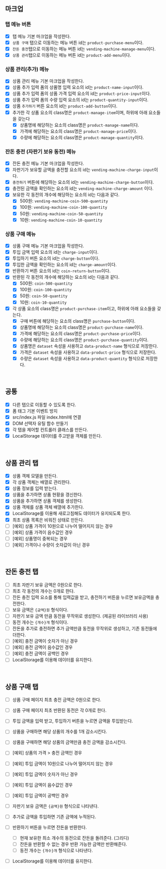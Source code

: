 ## 마크업

### **탭 메뉴 버튼**
- [x] 탭 메뉴 기본 마크업을 작성한다.
- [x] `상품 구매` 탭으로 이동하는 메뉴 버튼 id는 `product-purchase-menu`이다.
- [x] `잔돈 충전`탭으로 이동하는 메뉴 버튼 id는 `vending-machine-manage-menu`이다.
- [x] `상품 관리`탭으로 이동하는 메뉴 버튼 id는 `product-add-menu`이다.

### **상품 관리(추가) 메뉴**

- [x] 상품 관리 메뉴 기본 마크업을 작성한다.
- [x] 상품 추가 입력 폼의 상품명 입력 요소의 id는 `product-name-input`이다.
- [x] 상품 추가 입력 폼의 상품 가격 입력 요소의 id는 `product-price-input`이다.
- [x] 상품 추가 입력 폼의 수량 입력 요소의 id는 `product-quantity-input`이다.
- [x] 상품 `추가하기` 버튼 요소의 id는 `product-add-button`이다.
- [x] 추가한 각 상품 요소의 class명은 `product-manage-item`이며, 하위에 아래 요소들을 갖는다
  - [x] 상품명에 해당하는 요소의 class명은 `product-manage-name`이다.
  - [x] 가격에 해당하는 요소의 class명은 `product-manage-price`이다.
  - [x] 수량에 해당하는 요소의 class명은 `product-manage-quantity`이다.

### **잔돈 충전 (자판기 보유 동전) 메뉴**

- [x] 잔돈 충전 메뉴 기본 마크업을 작성한다.
- [x] 자판기가 보유할 금액을 충전할 요소의 id는 `vending-machine-charge-input`이다.
- [x] `충전하기` 버튼에 해당하는 요소의 id는 `vending-machine-charge-button`이다.
- [x] 충전된 금액을 확인하는 요소의 id는 `vending-machine-charge-amount` 이다.
- [x] 보유한 각 동전의 개수에 해당하는 요소의 id는 다음과 같다.
  - [x] 500원: `vending-machine-coin-500-quantity`
  - [x] 100원: `vending-machine-coin-100-quantity`
  - [x] 50원: `vending-machine-coin-50-quantity`
  - [x] 10원: `vending-machine-coin-10-quantity`

### **상품 구매 메뉴**

- [x] 상품 구매 메뉴 기본 마크업을 작성한다.
- [x] 투입 금액 입력 요소의 id는 `charge-input`이다.
- [x] 투입하기 버튼 요소의 id는 `charge-button`이다.
- [x] 투입한 금액을 확인하는 요소의 id는 `charge-amount`이다.
- [x] 반환하기 버튼 요소의 id는 `coin-return-button`이다.
- [x] 반환된 각 동전의 개수에 해당하는 요소의 id는 다음과 같다.
  - [x] 500원: `coin-500-quantity`
  - [x] 100원: `coin-100-quantity`
  - [x] 50원: `coin-50-quantity`
  - [x] 10원: `coin-10-quantity`
- [x] 각 상품 요소의 class명은 `product-purchase-item`이고, 하위에 아래 요소들을 갖는다.
  - [x] 구매 버튼에 해당하는 요소의 class명은 `purchase-button`이다.
  - [x] 상품명에 해당하는 요소의 class명은 `product-purchase-name`이다.
  - [x] 가격에 해당하는 요소의 class명은 `product-purchase-price`이다.
  - [x] 수량에 해당하는 요소의 class명은 `product-purchase-quantity`이다.
  - [x] 상품명은 `dataset` 속성을 사용하고 `data-product-name` 형식으로 저장한다.
  - [x] 가격은 `dataset` 속성을 사용하고 `data-product-price` 형식으로 저장한다.
  - [x] 수량은 `dataset` 속성을 사용하고 `data-product-quantity` 형식으로 저장한다.

<br>

## 공통

- [x] 다른 탭으로 이동할 수 있도록 한다.
- [x] 폼 태그 기본 이벤트 방지
- [x] src/index.js 파일 index.html에 연결
- [x] DOM 선택자 유틸 함수 만들기
- [x] 각 탭을 제어할 컨트롤러 클래스를 만든다.
- [x] LocalStorage 데이터를 주고받을 객체를 만든다.

<br>

## 상품 관리 탭

- [x] 상품 객체 모델을 만든다.
- [x] 각 상품 객체는 배열로 관리한다.
- [x] 상품 정보를 입력 받는다.
- [x] 상품을 추가하면 상품 현황을 갱신한다.
- [x] 상품을 추가하면 상품 객체를 생성한다.
- [x] 상품 객체를 상품 객체 배열에 추가한다.
- [x] LocalStorage를 이용해 새로고침해도 데이터가 유지되도록 한다.
- [x] 최초 상품 목록은 비워진 상태로 만든다.
- [ ] [예외] 상품 가격이 10원으로 나누어 떨어지지 않는 경우
- [ ] [예외] 상품 가격이 음수값인 경우
- [ ] [예외] 상품명이 중복되는 경우
- [ ] [예외] 가격이나 수량이 숫자값이 아닌 경우

<br>

## 잔돈 충전 탭

- [ ] 최초 자판기 보유 금액은 0원으로 한다.
- [ ] 최초 각 동전의 개수는 0개로 한다.
- [ ] 잔돈 충전 입력 요소를 통해 입력값을 받고, 충전하기 버튼을 누르면 보유금액을 충전한다.
- [ ] 보유 금액은 `{금액}원` 형식이다.
- [ ] 자판기 보유 금액 만큼 동전을 무작위로 생성한다. (제공된 라이브러리 사용)
- [ ] 동전 개수는 `{개수}개` 형식이다.
- [ ] 잔돈을 추가로 충전하면 추가 금액만큼 동전을 무작위로 생성하고, 기존 동전들에 더한다.
- [ ] [예외] 충전 금액이 숫자가 아닌 경우
- [ ] [예외] 충전 금액이 음수값인 경우
- [ ] [예외] 충전 금액이 공백인 경우
- [ ] LocalStorage를 이용해 데이터를 유지한다.

<br>

## 상품 구매 탭

- [ ] 상품 구매 페이지 최초 충전 금액은 0원으로 한다.
- [ ] 상품 구매 페이지 최초 반환된 동전은 각 0개로 한다.
- [ ] 투입 금액을 입력 받고, 투입하기 버튼을 누르면 금액을 투입받는다.
- [ ] 상품을 구매하면 해당 상품의 개수를 1개 감소시킨다.
- [ ] 상품을 구매하면 해당 상품의 금액만큼 충전 금액을 감소시킨다.
- [ ] [예외] 상품의 가격 > 충전 금액인 경우
- [ ] [예외] 투입 금액이 10원으로 나누어 떨어지지 않는 경우
- [ ] [예외] 투입 금액이 숫자가 아닌 경우
- [ ] [예외] 투입 금액이 음수값인 경우
- [ ] [예외] 투입 금액이 공백인 경우
- [ ] 자판기 보유 금액은 `{금액}원` 형식으로 나타낸다.
- [ ] 추가로 금액을 투입하면 기존 금액에 누적된다.
- [ ] 반환하기 버튼을 누르면 잔돈을 반환한다.
  - [ ] 현재 보유한 최소 개수의 동전으로 잔돈을 돌려준다. (그리디)
  - [ ] 잔돈을 반환할 수 없는 경우 반환 가능한 금액만 반환해준다.
  - [ ] 동전 개수는 `{개수}개` 형식으로 나타낸다.
- [ ] LocalStorage를 이용해 데이터를 유지한다.

